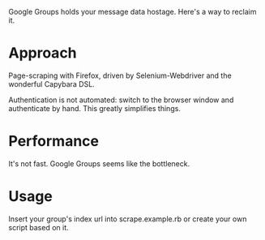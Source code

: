 Google Groups holds your message data hostage.
Here's a way to reclaim it.

# Approach

Page-scraping with Firefox, driven by Selenium-Webdriver and the wonderful Capybara DSL.

Authentication is not automated: switch to the browser window and authenticate by hand. This greatly simplifies things.

# Performance

It's not fast. Google Groups seems like the bottleneck.

# Usage

Insert your group's index url into scrape.example.rb or create your own script
based on it.
